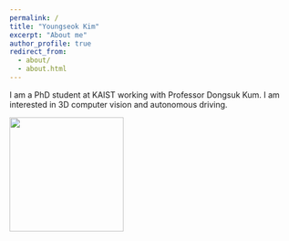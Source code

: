 ```yaml
---
permalink: /
title: "Youngseok Kim"
excerpt: "About me"
author_profile: true
redirect_from: 
  - about/
  - about.html
---
```


I am a PhD student at KAIST working with Professor Dongsuk Kum. 
I am interested in 3D computer vision and autonomous driving.

<img src="/images/bhalerao.jpg" width="200">
